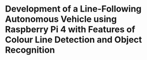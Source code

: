 # Development of a Line-Following Autonomous Vehicle using Raspberry Pi 4 with Features of Colour Line Detection and Object Recognition 
 
